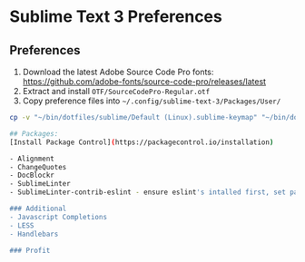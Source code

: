 # Sublime Text 3 Preferences

## Preferences

1. Download the latest Adobe Source Code Pro fonts: https://github.com/adobe-fonts/source-code-pro/releases/latest
1. Extract and install `OTF/SourceCodePro-Regular.otf`
1. Copy preference files into `~/.config/sublime-text-3/Packages/User/`
```bash
cp -v "~/bin/dotfiles/sublime/Default (Linux).sublime-keymap" "~/bin/dotfiles/sublime/Preferences.sublime-settings" ~/.config/sublime-text-3/Packages/User/

## Packages:
[Install Package Control](https://packagecontrol.io/installation)

- Alignment
- ChangeQuotes
- DocBlockr
- SublimeLinter
- SublimeLinter-contrib-eslint - ensure eslint's intalled first, set path in `SublimeLinter.sublime-settings`

### Additional
- Javascript Completions
- LESS
- Handlebars

### Profit